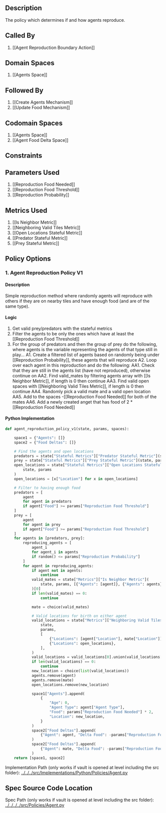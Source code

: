 ## Description

The policy which determines if and how agents reproduce.
## Called By
1. [[Agent Reproduction Boundary Action]]
## Domain Spaces
1. [[Agents Space]]
## Followed By
1. [[Create Agents Mechanism]]
2. [[Update Food Mechanism]]
## Codomain Spaces
1. [[Agents Space]]
2. [[Agent Food Delta Space]]
## Constraints
## Parameters Used
1. [[Reproduction Food Needed]]
2. [[Reproduction Food Threshold]]
3. [[Reproduction Probability]]
## Metrics Used
1. [[Is Neighbor Metric]]
2. [[Neighboring Valid Tiles Metric]]
3. [[Open Locations Stateful Metric]]
4. [[Predator Stateful Metric]]
5. [[Prey Stateful Metric]]
## Policy Options
### 1. Agent Reproduction Policy V1
#### Description
Simple reproduction method where randomly agents will reproduce with others if they are on nearby tiles and have enough food (and are of the same type).
#### Logic
1. Get valid prey/predators with the stateful metrics
2. Filter the agents to be only the ones which have at least the [[Reproduction Food Threshold]]
3. For the group of predators and then the group of prey do the following, where agents is the variable representing the agents of that type still in play...
A1. Create a filtered list of agents based on randomly being under [[Reproduction Probability]], these agents that will reproduce
A2. Loop over each agent in this reproduction and do the following:
AA1. Check that they are still in the agents list (have not reproduced), otherwise continue on
AA2. Find valid_mates by filtering agents array with [[Is Neighbor Metric]], if length is 0 then continue
AA3. Find valid open spaces with [[Neighboring Valid Tiles Metric]], if length is 0 then continue
AA4. Randomly pick a valid mate and a valid open location
AA5. Add to the spaces -[[Reproduction Food Needed]] for both of the mates
AA6. Add a newly created anget that has food of 2 * [[Reproduction Food Needed]]
#### Python Implementation
```python
def agent_reproduction_policy_v1(state, params, spaces):

    space1 = {"Agents": []}
    space2 = {"Food Deltas": []}

    # Find the agents and open locations
    predators = state["Stateful Metrics"]["Predator Stateful Metric"](state, params)
    prey = state["Stateful Metrics"]["Prey Stateful Metric"](state, params)
    open_locations = state["Stateful Metrics"]["Open Locations Stateful Metric"](
        state, params
    )
    open_locations = [x["Location"] for x in open_locations]

    # Filter to having enough food
    predators = [
        agent
        for agent in predators
        if agent["Food"] >= params["Reproduction Food Threshold"]
    ]
    prey = [
        agent
        for agent in prey
        if agent["Food"] >= params["Reproduction Food Threshold"]
    ]
    for agents in [predators, prey]:
        reproducing_agents = [
            agent_i
            for agent_i in agents
            if random() <= params["Reproduction Probability"]
        ]
        for agent in reproducing_agents:
            if agent not in agents:
                continue
            valid_mates = state["Metrics"]["Is Neighbor Metric"](
                state, params, [{"Agents": [agent]}, {"Agents": agents}]
            )[0]
            if len(valid_mates) == 0:
                continue

            mate = choice(valid_mates)

            # Valid locations for birth on either agent
            valid_locations = state["Metrics"]["Neighboring Valid Tiles Metric"](
                state,
                params,
                [
                    {"Locations": [agent["Location"], mate["Location"]]},
                    {"Locations": open_locations},
                ],
            )
            valid_locations = valid_locations[0].union(valid_locations[1])
            if len(valid_locations) == 0:
                continue
            new_location = choice(list(valid_locations))
            agents.remove(agent)
            agents.remove(mate)
            open_locations.remove(new_location)

            space1["Agents"].append(
                {
                    "Age": 0,
                    "Agent Type": agent["Agent Type"],
                    "Food": params["Reproduction Food Needed"] * 2,
                    "Location": new_location,
                }
            )
            space2["Food Deltas"].append(
                {"Agent": agent, "Delta Food": -params["Reproduction Food Needed"]}
            )
            space2["Food Deltas"].append(
                {"Agent": mate, "Delta Food": -params["Reproduction Food Needed"]}
            )
    return [space1, space2]
```
Implementation Path (only works if vault is opened at level including the src folder): [../../../src/Implementations/Python/Policies/Agent.py](../../../src/Implementations/Python/Policies/Agent.py)

## Spec Source Code Location

Spec Path (only works if vault is opened at level including the src folder): [../../../../src/Policies/Agent.py](../../../../src/Policies/Agent.py)

